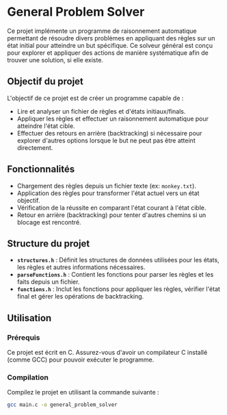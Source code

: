 # General Problem Solver

Ce projet implémente un programme de raisonnement automatique permettant de résoudre divers problèmes en appliquant des règles sur un état initial pour atteindre un but spécifique. Ce solveur général est conçu pour explorer et appliquer des actions de manière systématique afin de trouver une solution, si elle existe.

## Objectif du projet

L'objectif de ce projet est de créer un programme capable de :
- Lire et analyser un fichier de règles et d'états initiaux/finals.
- Appliquer les règles et effectuer un raisonnement automatique pour atteindre l'état cible.
- Effectuer des retours en arrière (backtracking) si nécessaire pour explorer d'autres options lorsque le but ne peut pas être atteint directement.

## Fonctionnalités

- Chargement des règles depuis un fichier texte (ex: `monkey.txt`).
- Application des règles pour transformer l'état actuel vers un état objectif.
- Vérification de la réussite en comparant l'état courant à l'état cible.
- Retour en arrière (backtracking) pour tenter d'autres chemins si un blocage est rencontré.

## Structure du projet

- **`structures.h`** : Définit les structures de données utilisées pour les états, les règles et autres informations nécessaires.
- **`parseFunctions.h`** : Contient les fonctions pour parser les règles et les faits depuis un fichier.
- **`functions.h`** : Inclut les fonctions pour appliquer les règles, vérifier l'état final et gérer les opérations de backtracking.

## Utilisation

### Prérequis

Ce projet est écrit en C. Assurez-vous d'avoir un compilateur C installé (comme GCC) pour pouvoir exécuter le programme.

### Compilation

Compilez le projet en utilisant la commande suivante :
```bash
gcc main.c -o general_problem_solver
